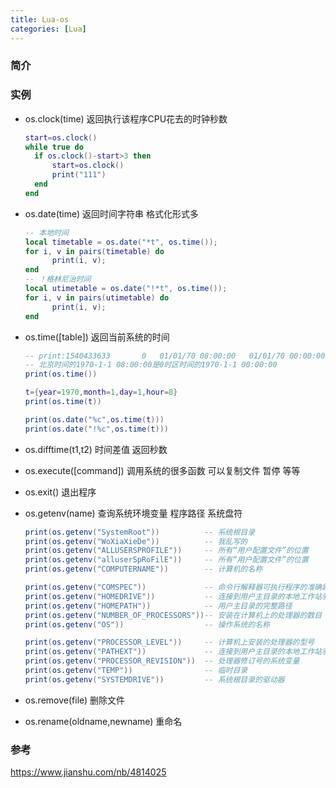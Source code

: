 ```yaml
---
title: Lua-os
categories: [Lua]
---
```


### 简介

### 实例

- os.clock(time) 返回执行该程序CPU花去的时钟秒数

  ```lua
  start=os.clock()
  while true do
  	if os.clock()-start>3 then
  		start=os.clock()
  		print("111")
  	end
  end
  ```

- os.date(time) 返回时间字符串 格式化形式多

  ```lua
  -- 本地时间
  local timetable = os.date("*t", os.time());   
  for i, v in pairs(timetable) do
        print(i, v);
  end
  -- ！格林尼治时间
  local utimetable = os.date("!*t", os.time()); 
  for i, v in pairs(utimetable) do
        print(i, v);
  end
  ```

- os.time([table]) 返回当前系统的时间

  ```lua
  -- print:1540433633		0	01/01/70 08:00:00	01/01/70 00:00:00
  -- 北京时间的1970-1-1 08:00:00是0时区时间的1970-1-1 00:00:00
  print(os.time())
  
  t={year=1970,month=1,day=1,hour=8}
  print(os.time(t))
  
  print(os.date("%c",os.time(t)))
  print(os.date("!%c",os.time(t)))
  ```

- os.difftime(t1,t2) 时间差值 返回秒数

- os.execute([command]) 调用系统的很多函数 可以复制文件 暂停 等等

- os.exit() 退出程序

- os.getenv(name) 查询系统环境变量 程序路径 系统盘符

  ```lua
  print(os.getenv("SystemRoot"))          -- 系统根目录
  print(os.getenv("WoXiaXieDe"))          -- 我乱写的
  print(os.getenv("ALLUSERSPROFILE"))     -- 所有“用户配置文件”的位置
  print(os.getenv("alluserSpRoFilE"))     -- 所有“用户配置文件”的位置
  print(os.getenv("COMPUTERNAME"))        -- 计算机的名称
  
  print(os.getenv("COMSPEC"))             -- 命令行解释器可执行程序的准确路径
  print(os.getenv("HOMEDRIVE"))           -- 连接到用户主目录的本地工作站驱动器号
  print(os.getenv("HOMEPATH"))            -- 用户主目录的完整路径
  print(os.getenv("NUMBER_OF_PROCESSORS"))-- 安装在计算机上的处理器的数目
  print(os.getenv("OS"))                  -- 操作系统的名称
  
  print(os.getenv("PROCESSOR_LEVEL"))     -- 计算机上安装的处理器的型号
  print(os.getenv("PATHEXT"))             -- 连接到用户主目录的本地工作站驱动器号
  print(os.getenv("PROCESSOR_REVISION"))  -- 处理器修订号的系统变量
  print(os.getenv("TEMP"))                -- 临时目录
  print(os.getenv("SYSTEMDRIVE"))         -- 系统根目录的驱动器
  ```

- os.remove(file) 删除文件

- os.rename(oldname,newname) 重命名

### 参考

https://www.jianshu.com/nb/4814025
